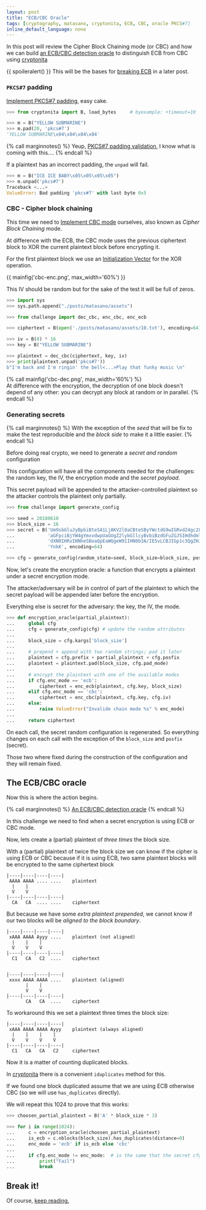 ```yaml
---
layout: post
title: "ECB/CBC Oracle"
tags: [cryptography, matasano, cryptonita, ECB, CBC, oracle PKCS#7]
inline_default_language: none
---
```


In this post will review the Cipher Block Chaining mode (or CBC)
and how we can build
[an ECB/CBC detection oracle](https://cryptopals.com/sets/2/challenges/11)
to distinguish ECB from CBC using
[cryptonita](https://pypi.org/project/cryptonita/)

{{ spoileralert() }}
This will be the bases for [breaking ECB](/articles/2018/06/10/Breaking-ECB.html)
in a later post.<!--more-->

### ``PKCS#7`` padding

[Implement PKCS#7 padding](https://cryptopals.com/sets/2/challenges/9),
easy cake.

```python
>>> from cryptonita import B, load_bytes     # byexample: +timeout=10

>>> m = B("YELLOW SUBMARINE")
>>> m.pad(20, 'pkcs#7')
'YELLOW SUBMARINE\x04\x04\x04\x04'
```

{% call marginnotes() %}
Yeup, [PKCS#7 padding validation](https://cryptopals.com/sets/2/challenges/15),
I know what is coming with this....
{% endcall %}

If a plaintext has an incorrect padding, the ``unpad`` will fail.

```python
>>> m = B("ICE ICE BABY\x05\x05\x05\x05")
>>> m.unpad('pkcs#7')
Traceback <...>
ValueError: Bad padding 'pkcs#7' with last byte 0x5
```

### CBC - Cipher block chaining

This time we need to [Implement CBC mode](https://cryptopals.com/sets/2/challenges/10)
ourselves, also known as *Cipher Block Chaining* mode.

At difference with the ECB, the CBC mode uses the previous ciphertext block
to XOR the current plaintext block before encrypting it.

For the first plaintext block we use an
[Initialization Vector](https://en.wikipedia.org/wiki/Initialization_vector)
for the XOR operation.

{{ mainfig('cbc-enc.png', max_width='60%') }}

This IV should be random but for the sake of the test it
will be full of zeros.


```python
>>> import sys
>>> sys.path.append("./posts/matasano/assets")

>>> from challenge import dec_cbc, enc_cbc, enc_ecb

>>> ciphertext = B(open('./posts/matasano/assets/10.txt'), encoding=64)

>>> iv = B(0) * 16
>>> key = B("YELLOW SUBMARINE")

>>> plaintext = dec_cbc(ciphertext, key, iv)
>>> print(plaintext.unpad('pkcs#7'))
b"I'm back and I'm ringin' the bell<...>Play that funky music \n"
```

{% call mainfig('cbc-dec.png', max_width='60%') %}
<br />
At difference with the encryption, the decryption of one block doesn&apos;t depend of any other:
you can decrypt any block at random or in parallel.
{% endcall %}

### Generating secrets

{% call marginnotes() %}
With the exception of the *seed* that will be fix to make the test
reproducible and the *block side* to make it a little easier.
{% endcall %}

Before doing real crypto, we need to generate a
*secret and random* configuration

This configuration will have all the components needed for the challenges:
the random key, the IV, the encryption mode and the *secret payload*.

This secret payload will be appended to the attacker-controlled plaintext
so the attacker controls the plaintext only partially.

```python
>>> from challenge import generate_config

>>> seed = 20180610
>>> block_size = 16
>>> secret = B('Um9sbGluJyBpbiBteSA1LjAKV2l0aCBteSByYWctdG9wIGRvd24gc28gbXkg' +
...            'aGFpciBjYW4gYmxvdwpUaGUgZ2lybGllcyBvbiBzdGFuZGJ5IHdhdmluZyBq' +
...            'dXN0IHRvIHNheSBoaQpEaWQgeW91IHN0b3A/IE5vLCBJIGp1c3QgZHJvdmUg' +
...            'YnkK', encoding=64)

>>> cfg = generate_config(random_state=seed, block_size=block_size, posfix=secret)
```

Now, let's create the encryption oracle: a function that encrypts
a plaintext under a secret encryption mode.

The attacker/adversary will be in control of part of the plaintext to which
the secret payload will be appended later before the encryption.

Everything else is secret for the adversary: the key, the IV, the mode.

```python
>>> def encryption_oracle(partial_plaintext):
...     global cfg
...     cfg = generate_config(cfg) # update the random attributes
...
...     block_size = cfg.kargs['block_size']
...
...     # prepend + append with two random strings; pad it later
...     plaintext = cfg.prefix + partial_plaintext + cfg.posfix
...     plaintext = plaintext.pad(block_size, cfg.pad_mode)
...
...     # encrypt the plaintext with one of the available modes
...     if cfg.enc_mode == 'ecb':
...         ciphertext = enc_ecb(plaintext, cfg.key, block_size)
...     elif cfg.enc_mode == 'cbc':
...         ciphertext = enc_cbc(plaintext, cfg.key, cfg.iv)
...     else:
...         raise ValueError("Invalide chain mode %s" % enc_mode)
...
...     return ciphertext
```

On each call, the secret random configuration is regenerated. So everything
changes on each call with the exception of the ``block_size`` and
``posfix`` (secret).

Those two where fixed during the construction of the configuration and they will
remain fixed.

## The ECB/CBC oracle

Now this is where the action begins.

{% call marginnotes() %}
[An ECB/CBC detection oracle](https://cryptopals.com/sets/2/challenges/11)
{% endcall %}

In this challenge
we need to find when a secret encryption is using ECB or CBC mode.

Now, lets create a (partial) plaintext of *three times* the block size.

With a (partial) plaintext of twice the block size we can know if
the cipher is using ECB or CBC because if it is using ECB, two same
plaintext blocks will be encrypted to the same ciphertext block

```
|----|----|----|----|
 AAAA AAAA .... ....    plaintext
  |    |
  V    V
|----|----|----|----|
  CA   CA  .... ....    ciphertext
```

But because we have some *extra plaintext prepended*, we cannot know if our
two blocks will be *aligned to the block boundary*.

```
|----|----|----|----|
 xAAA AAAA Ayyy ....    plaintext (not aligned)
  |    |    |
  V    V    V
|----|----|----|----|
  C1   CA   C2  ....    ciphertext


|----|----|----|----|
 xxxx AAAA AAAA ....    plaintext (aligned)
       |    |
       V    V
|----|----|----|----|
       CA   CA  ....    ciphertext
```

To workaround this we set a plaintext three times the block size:

```
|----|----|----|----|
 xAAA AAAA AAAA Ayyy    plaintext (always aligned)
  |    |    |    |
  V    V    V    V
|----|----|----|----|
  C1   CA   CA   C2     ciphertext
```

Now it is a matter of counting duplicated blocks.

In [cryptonita](https://pypi.org/project/cryptonita/) there is
a convenient ``iduplicates`` method for this.

If we found one block duplicated assume that we are using ECB
otherwise CBC (so we will use ``has_duplicates`` directly).

We will repeat this 1024 to prove that this works:

```python
>>> choosen_partial_plaintext = B('A' * block_size * 3)

>>> for i in range(1024):
...     c = encryption_oracle(choosen_partial_plaintext)
...     is_ecb = c.nblocks(block_size).has_duplicates(distance=0)
...     enc_mode = 'ecb' if is_ecb else 'cbc'
...
...     if cfg.enc_mode != enc_mode:  # is the same that the secret cfg chose?
...         print("Fail")
...         break
```

## Break it!

Of course, [keep reading.](/articles/2018/06/10/Breaking-ECB.html)
